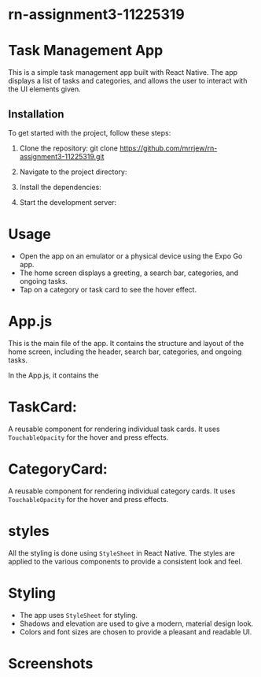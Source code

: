 # rn-assignment3-11225319

# Task Management App

This is a simple task management app built with React Native. The app displays a list of tasks and categories, and allows the user to interact with the UI elements given.

## Installation

To get started with the project, follow these steps:

1. Clone the repository:
   git clone https://github.com/mrrjew/rn-assignment3-11225319.git

2. Navigate to the project directory:

3. Install the dependencies:

4. Start the development server:

# Usage

- Open the app on an emulator or a physical device using the Expo Go app.
- The home screen displays a greeting, a search bar, categories, and ongoing tasks.
- Tap on a category or task card to see the hover effect.

# App.js

This is the main file of the app. It contains the structure and layout of the home screen, including the header, search bar, categories, and ongoing tasks.

In the App.js, it contains the

# TaskCard:

A reusable component for rendering individual task cards. It uses `TouchableOpacity` for the hover and press effects.

# CategoryCard:

A reusable component for rendering individual category cards. It uses `TouchableOpacity` for the hover and press effects.

# styles

All the styling is done using `StyleSheet` in React Native. The styles are applied to the various components to provide a consistent look and feel.

# Styling

- The app uses `StyleSheet` for styling.
- Shadows and elevation are used to give a modern, material design look.
- Colors and font sizes are chosen to provide a pleasant and readable UI.

# Screenshots

